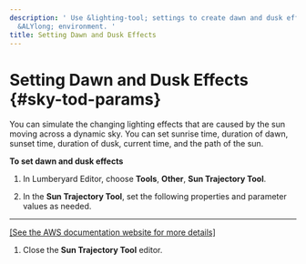 ```yaml
---
description: ' Use &lighting-tool; settings to create dawn and dusk effects for your
  &ALYlong; environment. '
title: Setting Dawn and Dusk Effects
---
```

# Setting Dawn and Dusk Effects {#sky-tod-params}

You can simulate the changing lighting effects that are caused by the sun moving across a dynamic sky\. You can set sunrise time, duration of dawn, sunset time, duration of dusk, current time, and the path of the sun\.

**To set dawn and dusk effects**

1. In Lumberyard Editor, choose **Tools**, **Other**, **Sun Trajectory Tool**\.

1. In the **Sun Trajectory Tool**, set the following properties and parameter values as needed\.  
****    
[\[See the AWS documentation website for more details\]](http://docs.aws.amazon.com/lumberyard/latest/userguide/sky-tod-params.html)

1. Close the **Sun Trajectory Tool** editor\.
